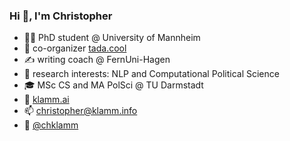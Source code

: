 ### Hi 👋, I'm Christopher

- 👨‍🔬 PhD student @ University of Mannheim
- 🚀 co-organizer [tada.cool](tada.cool)
- ✍️ writing coach @ FernUni-Hagen
- 🤗 research interests: NLP and Computational Political Science
- 🎓 MSc CS and MA PolSci @ TU Darmstadt
- 👀 [klamm.ai](https://chkla.github.io/gitPage/)
- 📫 christopher@klamm.info
- 🐤 [@chklamm](https://twitter.com/chklamm)
